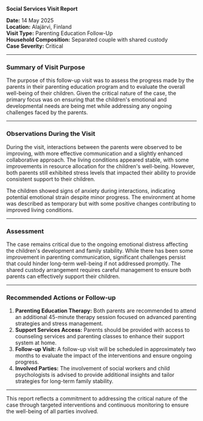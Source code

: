 

**Social Services Visit Report**

**Date:** 14 May 2025  
**Location:** Alajärvi, Finland  
**Visit Type:** Parenting Education Follow-Up  
**Household Composition:** Separated couple with shared custody  
**Case Severity:** Critical  

---

### **Summary of Visit Purpose**

The purpose of this follow-up visit was to assess the progress made by the parents in their parenting education program and to evaluate the overall well-being of their children. Given the critical nature of the case, the primary focus was on ensuring that the children's emotional and developmental needs are being met while addressing any ongoing challenges faced by the parents.

---

### **Observations During the Visit**

During the visit, interactions between the parents were observed to be improving, with more effective communication and a slightly enhanced collaborative approach. The living conditions appeared stable, with some improvements in resource allocation for the children's well-being. However, both parents still exhibited stress levels that impacted their ability to provide consistent support to their children.

The children showed signs of anxiety during interactions, indicating potential emotional strain despite minor progress. The environment at home was described as temporary but with some positive changes contributing to improved living conditions.

---

### **Assessment**

The case remains critical due to the ongoing emotional distress affecting the children's development and family stability. While there has been some improvement in parenting communication, significant challenges persist that could hinder long-term well-being if not addressed promptly. The shared custody arrangement requires careful management to ensure both parents can effectively support their children.

---

### **Recommended Actions or Follow-up**

1. **Parenting Education Therapy:** Both parents are recommended to attend an additional 45-minute therapy session focused on advanced parenting strategies and stress management.
2. **Support Services Access:** Parents should be provided with access to counseling services and parenting classes to enhance their support system at home.
3. **Follow-up Visit:** A follow-up visit will be scheduled in approximately two months to evaluate the impact of the interventions and ensure ongoing progress.
4. **Involved Parties:** The involvement of social workers and child psychologists is advised to provide additional insights and tailor strategies for long-term family stability.

---

This report reflects a commitment to addressing the critical nature of the case through targeted interventions and continuous monitoring to ensure the well-being of all parties involved.